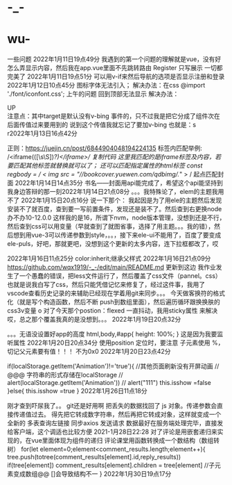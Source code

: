 # -_-
# wu-
一些问题
2022年1月11日19点49分
我遇到的第一个问题的理解就是vue，没有好
怎么弄显示内容，然后我在app.vue里面不先跳转路由
<router-link active-class="active" to="/register">Register</router-link>
只写展示
<router-view></router-view>
一切都完美了
2022年1月11日19点51分
可以用v-if来然后导航的选项是否显示注册和登录
2022年1月12日10点45分
图标字体无法引入；
解决办法：在css @import './font/iconfont.css';
上午的问题
回到顶部无法显示
解决办法：
  <el-backtop 
    :target=idname
    :bottom="100" 
    :visibility-height="1">
    <div
      style="{
        height: 100%;
        width: 100%;
        background-color: #f2f5f6;
        box-shadow: 0 0 6px rgba(0,0,0, .12);
        text-align: center;
        line-height: 40px;
        color: #1989fa;
      }"
    >
      UP
    </div>
  </el-backtop>
  注意点：其中target是默认没有v-bing 事件的，只不过我是把它分成了组件次在后面传值过来要用到的
  说到这个传值我就忘记了要加v-bing 也就是：s  
  r2022年1月13日16点42分

正则：https://juejin.cn/post/6844904048194224135
标签内匹配举例:
/<iframe(([\s\S])*?)<\/iframe>/
复制代码
这里我匹配的是iframe标签及内容，若要匹配其他标签就替换就可以了； 还可以匹配指定属性的html标签
const regbody = / < img  src = "\/\/bookcover\.yuewen\.com\/qdbimg\/.*" > /
起点匹配封面
  2022年1月14日14点35分
书名——封面用api能完成了，希望这个api能坚持到我身边答辩的那一刻2022年1月14日21点08分
。。。我特殊论了，elem的主题我用不了 2022年1月15日20点16分
说一下那个：
我起因是为了用ele的主题然后发现安装不了就百度，查到要一写前置条件，发现还是装不了。然后查到右更换node办不办10-12.0.0 这样我的是16，所谓下nvm，node版本管理，没想到还是不行，然后查到css可以用变量（早就查到了就图省事，选择了用主题。。。我的错），然后想到用vue-3可以传递参数到style，。。，接下来ele-ui不能用了，百度了要变成ele-puls，好吧，那就更吧，没想到这个更新的太多内容，连下拉框都改了，哎

2022年1月16日11点25分
color:inherit;继承父样式 2022年1月16日21点09分
https://github.com/wqx1919/-_-/edit/main/README.md 更新到这边
我作业发生了一个愚蠢的错误，把less文件运行了，然后覆盖了css文件（pannel。css）也就是说我白写了css，然后只能凭借记忆来修复了，经过这件事，我用了vscode查看历史记录的来辅助已经现在学着用git来同步。。。
今天做客换符的格式化（就是写个构造函数，然后不断 push到数组里面），然后遍历循环跟换换肤的css3v变量
o 对了今天那个postion：flexed 一直抖动，我用sticky属性 来解决
哎，总之那个覆盖我真的是没想到。。。
2022年1月19日20点32分

。。。无语没设置好app的高度
html,body,#app{
    height: 100%;
}
这是因为我要监听属性
2022年1月20日20点34分
使用position 定位时，要注意
子元素使用 %，切记父元素要有值！！！ 不为0x0
2022年1月20日23点42分

  if(localStorage.getItem('Animation')!='true'){ //其他页面刷新没有开屏动画
      // @@@ 字符串的形式存储在localStorage
        // alert(localStorage.getItem('Animation'))
        // alert("111")
       this.isshow =false
      }else{
       this.isshow =true
      }
      2022年1月26日11点18分

刚才查到吓尿我了。。 git还是好用啊 把丢失的数据找回了
js 对象。传递参数会直接传递值过去。
得先把它转成数字符串，然后再把它转成对象，这样就变成一个全新的
多表查询左链接 
同步axios 发送请求
数据最好在服务端处理完毕，直接发给客户端，这个调适也比较方便
2021-1月28日22:28
对了评论是用嵌套递归来实现的，在vue里面体现为组件的递归
评论课堂用函数转换成一个数结构（数组转树）
        for(let element=0;element<comment_results.length;element++){
          tree.push(totree(comment_results[element].id,reply_results))
          if(tree[element])
          comment_results[element].children = tree[element] //子元素变成数组@@ []会导致结构不一
        }
2022年1月30日19点17分
